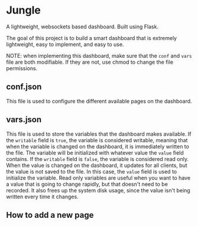 # Jungle
A lightweight, websockets based dashboard. Built using Flask.

The goal of this project is to build a smart dashboard that is extremely lightweight, easy to implement, and easy to use.


NOTE: when implementing this dashboard, make sure that the `conf` and `vars` file are both modifiable. If they are not, use chmod to change the file permissions.

## conf.json
This file is used to configure the different available pages on the dashboard.

## vars.json
This file is used to store the variables that the dashboard makes available. If the `writable` field is `true`, the variable is considered writable, meaning that when the variable is changed on the dashboard, it is immediately written to the file. The variable will be initialized with whatever value the `value` field contains. If the `writable` field is `false`, the variable is considered read only. When the value is changed on the dashboard, it updates for all clients, but the value is not saved to the file. In this case, the `value` field is used to initialize the variable. Read only variables are useful when you want to have a value that is going to change rapidly, but that doesn't need to be recorded. It also frees up the system disk usage, since the value isn't being written every time it changes.

## How to add a new page
